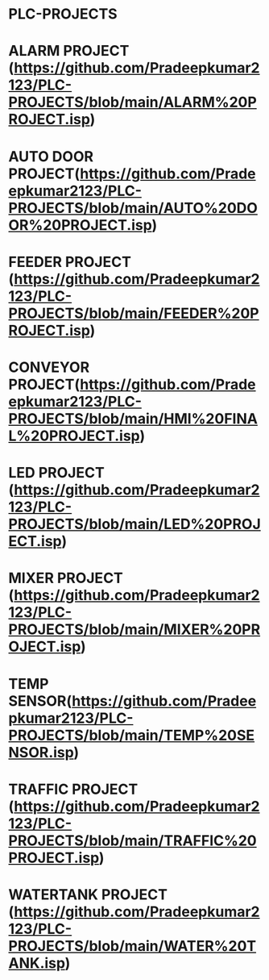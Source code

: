 # PLC-PROJECTS
# ALARM PROJECT (https://github.com/Pradeepkumar2123/PLC-PROJECTS/blob/main/ALARM%20PROJECT.isp)
# AUTO DOOR PROJECT(https://github.com/Pradeepkumar2123/PLC-PROJECTS/blob/main/AUTO%20DOOR%20PROJECT.isp)
# FEEDER PROJECT (https://github.com/Pradeepkumar2123/PLC-PROJECTS/blob/main/FEEDER%20PROJECT.isp)
# CONVEYOR PROJECT(https://github.com/Pradeepkumar2123/PLC-PROJECTS/blob/main/HMI%20FINAL%20PROJECT.isp)
# LED PROJECT (https://github.com/Pradeepkumar2123/PLC-PROJECTS/blob/main/LED%20PROJECT.isp)
# MIXER PROJECT (https://github.com/Pradeepkumar2123/PLC-PROJECTS/blob/main/MIXER%20PROJECT.isp)
# TEMP SENSOR(https://github.com/Pradeepkumar2123/PLC-PROJECTS/blob/main/TEMP%20SENSOR.isp)
# TRAFFIC PROJECT (https://github.com/Pradeepkumar2123/PLC-PROJECTS/blob/main/TRAFFIC%20PROJECT.isp)
# WATERTANK PROJECT (https://github.com/Pradeepkumar2123/PLC-PROJECTS/blob/main/WATER%20TANK.isp)

